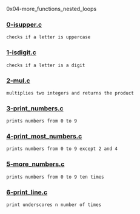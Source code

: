 0x04-more_functions_nested_loops


### [0-isupper.c](./0-isupper.c)
```
checks if a letter is uppercase
```


### [1-isdigit.c](./1-isdigit.c)
```
checks if a letter is a digit
```


### [2-mul.c](./2-mul.c)
```
multiplies two integers and returns the product
```


### [3-print_numbers.c](./3-print_numbers.c)
```
prints numbers from 0 to 9
```


### [4-print_most_numbers.c](./4-print_most_numbers.c)
```
prints numbers from 0 to 9 except 2 and 4
```


### [5-more_numbers.c](./5-more_numbers.c)
```
prints numbers from 0 to 9 ten times
```


### [6-print_line.c](./6-print_line.c)
```
print underscores n number of times
```


